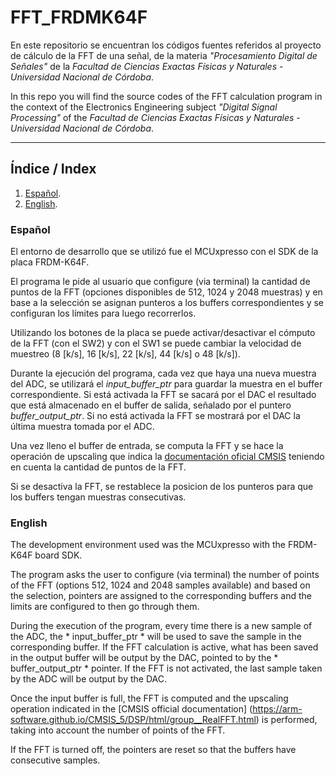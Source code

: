 # FFT_FRDMK64F

En este repositorio se encuentran los códigos fuentes referidos al proyecto de cálculo de la FFT de una señal, de la materia *"Procesamiento Digital de Señales"* de la *Facultad de Ciencias Exactas Físicas y Naturales - Universidad Nacional de Córdoba*.

In this repo you will find the source codes of the FFT calculation program in the context of the Electronics Engineering subject *"Digital Signal Processing"* of the *Facultad de Ciencias Exactas Físicas y Naturales - Universidad Nacional de Córdoba*.

---

## Índice / Index
1. [Español](#español).
2. [English](#english).

### Español

El entorno de desarrollo que se utilizó fue el MCUxpresso con el SDK de la placa FRDM-K64F.

El programa le pide al usuario que configure (via terminal) la cantidad de puntos de la FFT (opciones
disponibles de 512, 1024 y 2048 muestras) y en base a la selección se asignan punteros a 
los buffers correspondientes y se configuran los límites para luego recorrerlos.

Utilizando los botones de la placa se puede activar/desactivar el cómputo de la FFT (con el SW2) 
y con el SW1 se puede cambiar la velocidad de muestreo (8 [k/s], 16 [k/s], 22 [k/s], 44 [k/s] o 48 [k/s]).

Durante la ejecución del programa, cada vez que haya una nueva muestra del ADC, se utilizará el *input_buffer_ptr* 
para guardar la muestra en el buffer correspondiente. Si está activada la FFT se sacará por el DAC el resultado que está almacenado
en el buffer de salida, señalado por el puntero *buffer_output_ptr*. Si no está activada la FFT se mostrará por el DAC la última muestra tomada por el ADC.

Una vez lleno el buffer de entrada, se computa la FFT y se hace la operación de upscaling que indica la [documentación oficial CMSIS](https://arm-software.github.io/CMSIS_5/DSP/html/group__RealFFT.html) teniendo en cuenta la cantidad de puntos de la FFT.

Si se desactiva la FFT, se restablece la posicion de los punteros para que los buffers tengan muestras consecutivas.

### English

The development environment used was the MCUxpresso with the FRDM-K64F board SDK. 

The program asks the user to configure (via terminal) the number of points of the FFT (options
512, 1024 and 2048 samples available) and based on the selection, pointers are assigned to
the corresponding buffers and the limits are configured to then go through them.

During the execution of the program, every time there is a new sample of the ADC, the * input_buffer_ptr * will be used
to save the sample in the corresponding buffer. If the FFT calculation is active, what has been saved in the output buffer will be output by the DAC, pointed to by the * buffer_output_ptr * pointer. If the FFT is not activated, the last sample taken by the ADC will be output by the DAC.

Once the input buffer is full, the FFT is computed and the upscaling operation indicated in the [CMSIS official documentation] (https://arm-software.github.io/CMSIS_5/DSP/html/group__RealFFT.html) is performed, taking into account the number of points of the FFT.

If the FFT is turned off, the pointers are reset so that the buffers have consecutive samples.
